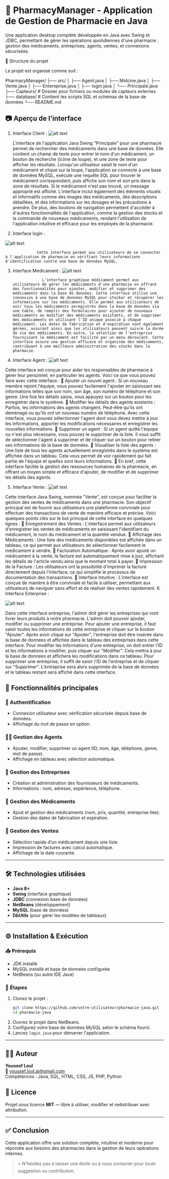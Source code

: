 # 💊 PharmacyManager - Application de Gestion de Pharmacie en Java

Une application desktop complète développée en Java avec Swing et JDBC, permettant de gérer les opérations quotidiennes d'une pharmacie : gestion des médicaments, entreprises, agents, ventes, et connexions sécurisées.

📁 Structure du projet

Le projet est organisé comme suit :

PharmacyManager/
├── src/
│   ├── Agent.java
│   ├── Midcine.java
│   ├── Vente.java
│   ├── Entereprise.java
│   ├── login.java
│   └── Principale.java
├── Capteurs/           # Dossier pour fichiers ou modules de capteurs externes
├── database/           # Contient les scripts SQL et schémas de la base de données
└── README.md

## 📷 Aperçu de l'interface


 
1.	Interface Client : 
 ![alt text](Capteurs/image22.jpg)
 
 
       L'interface de l'application Java Swing "Principale" pour une pharmacie permet de rechercher des médicaments dans une base de données. Elle contient un champ de texte pour entrer le nom d'un médicament, un bouton de recherche (icône de loupe), et une zone de texte pour afficher les résultats. Lorsqu'un utilisateur saisit le nom d'un médicament et clique sur la loupe, l'application se connecte à une base de données MySQL, exécute une requête SQL pour trouver le médicament correspondant, puis affiche son nom et son prix dans la zone de résultats. Si le médicament n'est pas trouvé, un message approprié est affiché. L'interface inclut également des éléments visuels et informatifs comme des images des médicaments, des descriptions détaillées, et des informations sur les dosages et les précautions à prendre. De plus, des boutons de navigation permettent d'accéder à d'autres fonctionnalités de l'application, comme la gestion des stocks et la commande de nouveaux médicaments, rendant l'utilisation de l'application intuitive et efficace pour les employés de la pharmacie. 
 
2.	Interface login :  
 	 
 
![alt text](Capteurs/image23.jpg)
                      
                  Cette interface permet aux utilisateurs de se connecter à l'application de pharmacie en vérifiant leurs informations d'identification contre une base de données MySQL. 
 
3.	Interface Medicament : 
![alt text](Capteurs/image24.jpg) 
 
 
                     L'interface graphique médicament permet aux utilisateurs de gérer les médicaments d'une pharmacie en offrant des fonctionnalités pour ajouter, modifier et supprimer des médicaments dans la base de données. Cette interface utilise une connexion à une base de données MySQL pour stocker et récupérer les informations sur les médicaments. Elle permet aux utilisateurs de voir tous les médicaments enregistrés dans la base de données via une table, de remplir des formulaires pour ajouter de nouveaux médicaments ou modifier des médicaments existants, et de supprimer des médicaments en utilisant l'ID unique associé à chaque médicament. Les dates de fabrication et d'expiration sont également gérées, assurant ainsi que les utilisateurs peuvent suivre la durée de vie des médicaments. En outre, la sélection de l'entreprise fournissant le médicament est facilité par un menu déroulant. Cette interface assure une gestion efficace et organisée des médicaments, contribuant à une meilleure administration des stocks dans la pharmacie. 
 
4.	Interface Agent : 
![alt text](Capteurs/image25.jpg)
 
 
Cette interface est conçue pour aider les responsables de pharmacie à gérer leur personnel, en particulier les agents. Voici ce que vous pouvez faire avec cette interface : 
	Ajouter un nouvel agent : Si un nouveau membre rejoint l'équipe, vous pouvez facilement l'ajouter en saisissant ses informations telles que son nom, son âge, son numéro de téléphone et son genre. Une fois les détails saisis, vous appuyez sur un bouton pour les enregistrer dans le système. 
	Modifier les détails des agents existants : Parfois, les informations des agents changent. Peut-être qu'ils ont déménagé ou qu'ils ont un nouveau numéro de téléphone. Avec cette interface, vous pouvez sélectionner l'agent dont vous devez mettre à jour les informations, apporter les modifications nécessaires et enregistrer les nouvelles informations. 
	Supprimer un agent : Si un agent quitte l'équipe ou n'est plus nécessaire, vous pouvez le supprimer de la liste. Il vous suffit de sélectionner l'agent à supprimer et de cliquer sur un bouton pour retirer ses informations de la base de données. 
	Visualiser la liste des agents : Une liste de tous les agents actuellement enregistrés dans le système est affichée dans un tableau. Cela vous permet de voir rapidement qui fait partie de l'équipe et quelles sont leurs informations. 
	En bref, cette interface facilite la gestion des ressources humaines de la pharmacie, en offrant un moyen simple et efficace d'ajouter, de modifier et de supprimer les détails des agents. 
 
5.	Interface Vente : 
  ![alt text](Capteurs/image26.jpg)
 
  
Cette interface Java Swing, nommée "Vente", est conçue pour faciliter la gestion des ventes de médicaments dans une pharmacie. Son objectif principal est de fournir aux utilisateurs une plateforme conviviale pour effectuer des transactions de vente de manière efficace et précise. 
Voici quelques points clés sur le but principal de cette interface en quelques lignes : 
	Enregistrement des Ventes : L'interface permet aux utilisateurs d'enregistrer les ventes de médicaments en saisissant l'identifiant du médicament, le nom du médicament et la quantité vendue. 
	Affichage des Médicaments : Une liste des médicaments disponibles est affichée dans un tableau, ce qui permet aux utilisateurs de sélectionner facilement le médicament à vendre. 
	Facturation Automatique : Après avoir ajouté un médicament à la vente, la facture est automatiquement mise à jour, affichant les détails de l'article vendu ainsi que le montant total à payer. 
	Impression de la Facture : Les utilisateurs ont la possibilité d'imprimer la facture directement depuis l'interface, ce qui simplifie le processus de documentation des transactions. 
	Interface Intuitive : L'interface est conçue de manière à être conviviale et facile à utiliser, permettant aux utilisateurs de naviguer sans effort et de réaliser des ventes rapidement. 
6.	Interface Enterprise : 
  
   ![alt text](Capteurs/image27.jpg)
  
  Dans cette interface entreprise, l'admin doit gérer les entreprises qui vont livrer leurs produits à notre pharmacie. L'admin doit pouvoir ajouter, modifier ou supprimer une entreprise. Pour ajouter une entreprise, il faut saisir toutes les informations de cette entreprise et cliquer sur le bouton "Ajouter". Après avoir cliqué sur "Ajouter", l'entreprise doit être insérée dans la base de données et affichée dans le tableau des entreprises dans cette interface. Pour modifier les informations d'une entreprise, on doit entrer l'ID et les informations à modifier, puis cliquer sur "Modifier". Cela mettra à jour la base de données et affichera les modifications dans ce tableau. Pour supprimer une entreprise, il suffit de saisir l'ID de l'entreprise et de cliquer sur "Supprimer". L'entreprise sera alors supprimée de la base de données et le tableau restant sera affiché dans cette interface. 


## 🎯 Fonctionnalités principales

### 🔐 Authentification
- Connexion utilisateur avec vérification sécurisée depuis base de données.
- Affichage du mot de passe en option.

### 👨‍⚕️ Gestion des Agents
- Ajouter, modifier, supprimer un agent (ID, nom, âge, téléphone, genre, mot de passe).
- Affichage en tableau avec sélection automatique.

### 🏢 Gestion des Entreprises
- Création et administration des fournisseurs de médicaments.
- Informations : nom, adresse, expérience, téléphone.

### 💊 Gestion des Médicaments
- Ajout et gestion des médicaments (nom, prix, quantité, entreprise liée).
- Gestion des dates de fabrication et expiration.

### 💸 Gestion des Ventes
- Sélection rapide d’un médicament depuis une liste.
- Impression de factures avec calcul automatique.
- Affichage de la date courante.

---

## 🛠️ Technologies utilisées

- **Java 8+**
- **Swing** (interface graphique)
- **JDBC** (connexion base de données)
- **NetBeans** (développement)
- **MySQL** (base de données)
- **DbUtils** (pour gérer les modèles de tableaux)

---

## ⚙️ Installation & Exécution

### 📥 Prérequis
- JDK installé
- MySQL installé et base de données configurée
- NetBeans (ou autre IDE Java)

### 📌 Étapes
1. Clonez le projet :
   ```bash
   git clone https://github.com/votre-utilisateur/pharmacie-java.git
   cd pharmacie-java
   ```
2. Ouvrez le projet dans NetBeans.
3. Configurez votre base de données MySQL selon le schéma fourni.
4. Lancez `login.java` pour démarrer l'application.

---

## 👨‍💻 Auteur

**Youssef Loul**  
📧 youssef.loul.ai@gmail.com  
Compétences : Java, SQL, HTML, CSS, JS, PHP, Python
## 📄 Licence

Projet sous licence **MIT** — libre à utiliser, modifier et redistribuer avec attribution.

---

## ✅ Conclusion

Cette application offre une solution complète, intuitive et moderne pour répondre aux besoins des pharmacies dans la gestion de leurs opérations internes. 

> ⭐ N'hésitez pas à laisser une étoile ou à nous contacter pour toute suggestion ou contribution.

